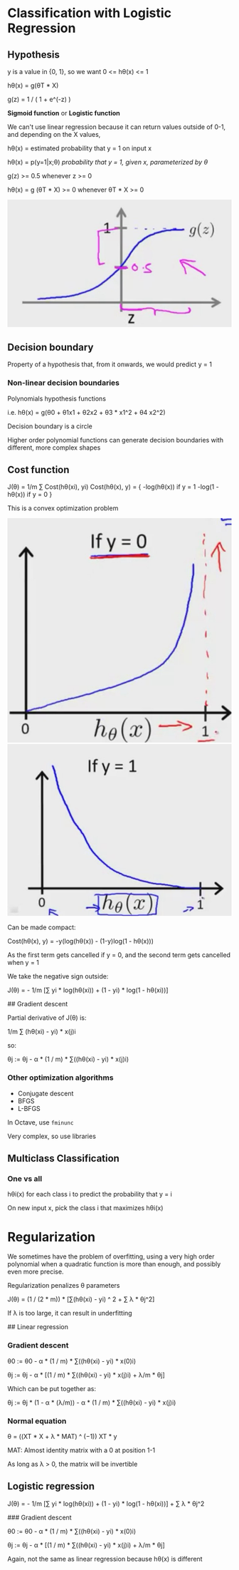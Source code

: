 # Classification with Logistic Regression

## Hypothesis

y is a value in {0, 1}, so we want 0 <= hθ(x) <= 1

hθ(x) = g(θT * X)

g(z) = 1 / ( 1 + e^(-z) )

**Sigmoid function** or **Logistic function**

We can't use linear regression because it can return values outside of 0-1, and depending on the X values, 

hθ(x) = estimated probability that y = 1 on input x

hθ(x) = p(y=1|x;θ) _probability that y = 1, given x, parameterized by θ_

g(z) >= 0.5 whenever z >= 0

hθ(x) = g (θT * X) >= 0 whenever θT * X >= 0

![logistic function representation](images/logistic_regression_representation.jpg)

## Decision boundary

Property of a hypothesis that, from it onwards, we would predict y = 1

### Non-linear decision boundaries

Polynomials hypothesis functions

i.e. hθ(x) = g(θ0 + θ1x1 + θ2x2 + θ3 * x1^2 + θ4 x2^2)

Decision boundary is a circle

Higher order polynomial functions can generate decision boundaries with different, more complex shapes

## Cost function

J(θ) = 1/m ∑ Cost(hθ(xi), yi)
Cost(hθ(x), y) = { -log(hθ(x))     if y = 1
                   -log(1 - hθ(x)) if y = 0 }

This is a convex optimization problem

![cost function when y = 0](images/cost_function_y0.jpg)
![cost function when y = 1](images/cost_function_y1.jpg)

Can be made compact:

Cost(hθ(x), y) = -y(log(hθ(x)) - (1-y)log(1 - hθ(x)))

As the first term gets cancelled if y = 0, and the second term gets cancelled when y = 1

We take the negative sign outside:

J(θ) = - 1/m [∑ yi * log(hθ(xi)) + (1 - yi) * log(1 - hθ(xi))]

## Gradient descent

Partial derivative of J(θ) is:

1/m ∑ (hθ(xi) - yi) * x(j)i

so:

θj := θj - α * (1 / m) * ∑((hθ(xi) - yi) * x(j)i)

### Other optimization algorithms

- Conjugate descent
- BFGS
- L-BFGS

In Octave, use `fminunc`

Very complex, so use libraries

## Multiclass Classification

### One vs all

hθi(x) for each class i to predict the probability that y = i

On new input x, pick the class i that maximizes hθi(x)

# Regularization

We sometimes have the problem of overfitting, using a very high order polynomial when a quadratic function is more than enough, and possibly even more precise.

Regularization penalizes θ parameters

J(θ) = (1 / (2 * m)) * [∑(hθ(xi) - yi) ^ 2 + ∑ λ * θj^2]

If λ is too large, it can result in underfitting

## Linear regression

### Gradient descent

θ0 := θ0 - α * (1 / m) * ∑((hθ(xi) - yi) * x(0)i)

θj := θj - α * [(1 / m) * ∑((hθ(xi) - yi) * x(j)i) + λ/m * θj]

Which can be put together as:

θj := θj * (1 - α * (λ/m)) - α * (1 / m) * ∑((hθ(xi) - yi) * x(j)i)

### Normal equation

θ = ((XT * X + λ * MAT) ^ (−1)) XT * y

MAT: Almost identity matrix with a 0 at position 1-1

As long as λ > 0, the matrix will be invertible

## Logistic regression

J(θ) = - 1/m [∑ yi * log(hθ(xi)) + (1 - yi) * log(1 - hθ(xi))] + ∑ λ * θj^2

### Gradient descent

θ0 := θ0 - α * (1 / m) * ∑((hθ(xi) - yi) * x(0)i)

θj := θj - α * [(1 / m) * ∑((hθ(xi) - yi) * x(j)i) + λ/m * θj]

Again, not the same as linear regression because hθ(x) is different